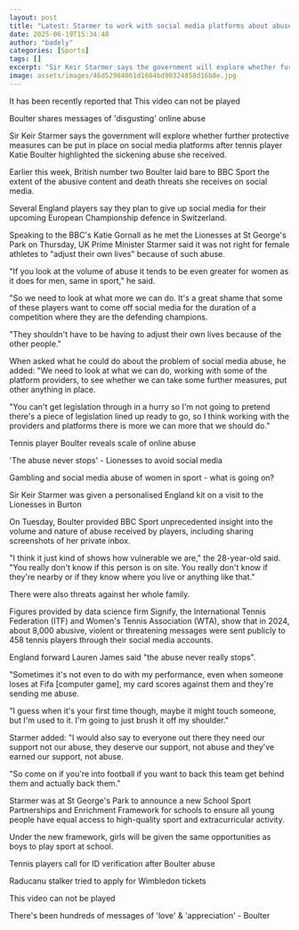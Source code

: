 ```yaml
---
layout: post
title: "Latest: Starmer to work with social media platforms about abuse"
date: 2025-06-19T15:34:48
author: "badely"
categories: [Sports]
tags: []
excerpt: "Sir Keir Starmer says the government will explore whether further protective measures can be put in place on social media platforms after tennis playe"
image: assets/images/46d52984061d1604bd90324858d16b8e.jpg
---
```


It has been recently reported that This video can not be played

Boulter shares messages of 'disgusting' online abuse

Sir Keir Starmer says the government will explore whether further protective measures can be put in place on social media platforms after tennis player Katie Boulter highlighted the sickening abuse she received.

Earlier this week, British number two Boulter laid bare to BBC Sport the extent of the abusive content and death threats she receives on social media.

Several England players say they plan to give up social media for their upcoming European Championship defence in Switzerland.

Speaking to the BBC's Katie Gornall as he met the Lionesses at St George's Park on Thursday, UK Prime Minister Starmer said it was not right for female athletes to "adjust their own lives" because of such abuse.

"If you look at the volume of abuse it tends to be even greater for women as it does for men, same in sport," he said.

"So we need to look at what more we can do. It's a great shame that some of these players want to come off social media for the duration of a competition where they are the defending champions.

"They shouldn't have to be having to adjust their own lives because of the other people."

When asked what he could do about the problem of social media abuse, he added: "We need to look at what we can do, working with some of the platform providers, to see whether we can take some further measures, put other anything in place.

"You can't get legislation through in a hurry so I'm not going to pretend there's a piece of legislation lined up ready to go, so I think working with the providers and platforms there is more we can more that we should do."

Tennis player Boulter reveals scale of online abuse

'The abuse never stops' - Lionesses to avoid social media

Gambling and social media abuse of women in sport - what is going on?

Sir Keir Starmer was given a personalised England kit on a visit to the Lionesses in Burton

On Tuesday, Boulter provided BBC Sport unprecedented insight into the volume and nature of abuse received by players, including sharing screenshots of her private inbox.

"I think it just kind of shows how vulnerable we are," the 28-year-old said. "You really don't know if this person is on site. You really don't know if they're nearby or if they know where you live or anything like that."

There were also threats against her whole family.

Figures provided by data science firm Signify, the International Tennis Federation (ITF) and Women's Tennis Association (WTA), show that in 2024, about 8,000 abusive, violent or threatening messages were sent publicly to 458 tennis players through their social media accounts.

England forward Lauren James said "the abuse never really stops".

"Sometimes it's not even to do with my performance, even when someone loses at Fifa [computer game], my card scores against them and they're sending me abuse.

"I guess when it's your first time though, maybe it might touch someone, but I'm used to it. I'm going to just brush it off my shoulder."

Starmer added: "I would also say to everyone out there they need our support not our abuse, they deserve our support, not abuse and they've earned our support, not abuse. 

"So come on if you're into football if you want to back this team get behind them and actually back them."

Starmer was at St George's Park to announce a new School Sport Partnerships and Enrichment Framework for schools to ensure all young people have equal access to high-quality sport and extracurricular activity.

Under the new framework, girls will be given the same opportunities as boys to play sport at school.

Tennis players call for ID verification after Boulter abuse

Raducanu stalker tried to apply for Wimbledon tickets

This video can not be played

There's been hundreds of messages of 'love' & 'appreciation' - Boulter

